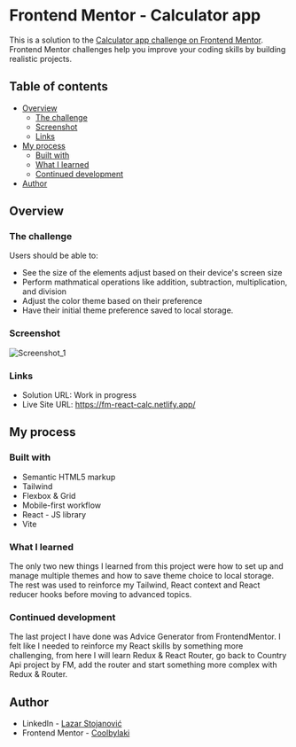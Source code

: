 # Frontend Mentor - Calculator app

This is a solution to the [Calculator app challenge on Frontend Mentor](https://www.frontendmentor.io/challenges/calculator-app-9lteq5N29). Frontend Mentor challenges help you improve your coding skills by building realistic projects. 

## Table of contents

- [Overview](#overview)
  - [The challenge](#the-challenge)
  - [Screenshot](#screenshot)
  - [Links](#links)
- [My process](#my-process)
  - [Built with](#built-with)
  - [What I learned](#what-i-learned)
  - [Continued development](#continued-development)
- [Author](#author)

## Overview

### The challenge

Users should be able to:

- See the size of the elements adjust based on their device's screen size
- Perform mathmatical operations like addition, subtraction, multiplication, and division
- Adjust the color theme based on their preference
- Have their initial theme preference saved to local storage.

### Screenshot

![Screenshot_1](https://user-images.githubusercontent.com/74930516/231475047-e98dbe94-60f8-4739-a53d-9128c568641d.png)

### Links

- Solution URL: Work in progress
- Live Site URL: https://fm-react-calc.netlify.app/

## My process

### Built with

- Semantic HTML5 markup
- Tailwind
- Flexbox & Grid
- Mobile-first workflow
- React - JS library
- Vite

### What I learned

The only two new things I learned from this project were how to set up and manage multiple themes and how to save theme choice to local storage. The rest was used to reinforce my Tailwind, React context and React reducer hooks before moving to advanced topics.

### Continued development

The last project I have done was Advice Generator from FrontendMentor. I felt like I needed to reinforce my React skills by something more challenging, from here I will learn Redux & React Router, go back to Country Api project by FM, add the router and start something more complex with Redux & Router.

## Author

- LinkedIn - [Lazar Stojanović](https://www.linkedin.com/in/lazar-stojanovi%C4%871998/)
- Frontend Mentor - [Coolbylaki](https://www.frontendmentor.io/profile/Coolbylaki)
